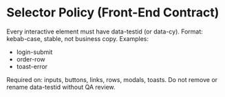 # Selector Policy (Front-End Contract)

Every interactive element must have data-testid (or data-cy).
Format: kebab-case, stable, not business copy. Examples:
- login-submit
- order-row
- toast-error

Required on: inputs, buttons, links, rows, modals, toasts.
Do not remove or rename data-testid without QA review.
